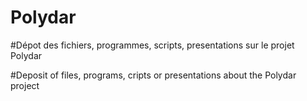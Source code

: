 # Polydar
#Dépot des fichiers, programmes, scripts, presentations sur le projet Polydar

#Deposit of files, programs, cripts or presentations about the Polydar project

